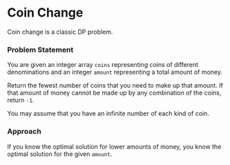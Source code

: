 # Coin Change

Coin change is a classic DP problem. 

### Problem Statement
You are given an integer array `coins` representing coins of different denominations and an integer `amount` representing a total amount of money.

Return the fewest number of coins that you need to make up that amount. If that amount of money cannot be made up by any combination of the coins, return `-1`.

You may assume that you have an infinite number of each kind of coin.

### Approach
If you know the optimal solution for lower amounts of money, you know the optimal solution for the given `amount`. 
